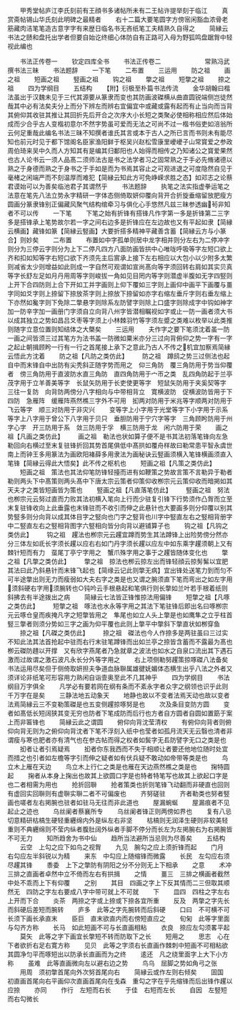 <!-- { "loadSidebar": true } -->
　　甲秀堂帖庐江李氏刻前有王顔书多诸帖所未有二王帖许提举刻于临江
　　真赏斋帖锡山华氏刻此明碑之最精者
　　右十二篇大要笔圆字方傍宻闲豁血浓骨老筋藏肉洁笔笔造古意字字有来歴日临名书无吝纸笔工夫精熟久自得之
　　简縁云书法之赜和盘托出学者但要自始讫终细心体防自有正路可入母为野狐鸣盘踞胷中轻视此编也

　　书法正传卷一
　　钦定四库全书
　　书法正传卷二　　　　　　　常熟冯武撰书法三昧
　　书法题辞
　　一下笔
　　二布置
　　三运用
　　防之祖
　　画之祖
　　短画之祖
　　竪画之祖
　　钩之祖
　　撆之祖
　　短撆之祖
　　捺之祖
　　四为学纲目
　　五结构
　　【附】衍极至朴篇书法传流
　　金华胡翰曰楷法虽出于汉魏未见于三代其源要从篆隶而变也其防画波磔横从曲直圆锐端侧岂徒然哉其中必有法矣夫分上而分下辨左而辨右宜偏宜中或藏或露有起而有止当向而当背其俯仰其收驻其推让其回折先后开合之次序大小长短之类聚必使相称相应然后体始成而少合乎古人变楷初意尔不然字势虽可爱而无法之可尚不过一楷书俗吏如涪翁所云何足重哉此编名书法三昧不知撰者谁氏其言或本于古人之所已言而书则未有能尽知也前元时见于都下馆阁名臣家渔阳鲜于枢吴兴赵松雪康里巙巙子山常寳爱之参政周伯琦来吴中久而人方知其有是编其归鄱阳也人始得而相传之乃知诸公之寳爱果然也古人论书云一须人品髙二须师法古是书之法学者习之固常熟之于手必先脩诸德以熟之于身德而熟之于身书之于手如是而为书焉其容止之可观进退之可度隐然自见于毫楮之闲端严而不刻温厚而难犯【简縁云知此方可免峥嵘求胜之态】如邓志之论蔡君谟始可以为善矣临池君子其谓然乎
　　书法题辞
　　执笔之法实指虚拳运笔之法意在笔先八法立势永字精研一字体态侧倚取妍仰覆向背开合折旋垂缩留放肥瘦方圆画分篆隶锋别正偏藏风聚气结构绾牵习与俱化心手悠然凡兹三昧参透幽茍非知者不可以传
　　一下笔
　　下笔之始有折锋有搭锋凡作字第一多是折锋第二三字多是搭锋承上笔势故尔若一字之间右边多是折锋应在左边故也又有平起如隶【简縁云横画】藏锋如篆【简縁云竪画】大要折搭多精神平藏善含蓄【简縁云方与小篆合】则妙矣
　　二布置
　　布置如中字孤单则居中龙字相并则分左右为二停冲字则分为三停云字则分为上下二停凡四方八面防画皆拱中心唯咙呼吸等字左短口欲上齐和扣如知等字右短口欲下齐须先主后賔承上接下左右相应以大包小以少附多太繁则减省太少则增益如此则成一字自然可观谓如宣尚髙向等字须回转右肩如其实贝真等字长舒左足如月丹用周等字则峻拔一角如见目罔内等字则潜虚半腹如无字四竪则上开下合四防则上合下开如工并字画则上仰下覆如三字则上画仰中画平下画覆与畺字同如爻字则上捺留下捺放茶字则上捺放下捺留如亦字右缩左垂斤字则右垂左缩上下亦然如毚字则下免除二撆悬字则除系左防譬字则除上口盛字则除成字中钩如神字加一防辛字加一画册门字须自立向背八州字皆潜相瞩视如字或止一防一画者须大书以成其独立之势如昌吕爻枣等字须上小林棘羽竹等字须左蹙之类难以枚举以此类推则随字立意位置则知结体之大槩矣
　　三运用
　　夫作字之要下笔须沈着虽一防一画之间皆须三过其笔方为法书盖一防微如粟米亦分三过向背俯仰之势一字有一字之起止朝揖顾盻一行有一行之首尾接上承下之意此乃古人不传之机宜加察焉简縁云悟此方沈着
　　防之祖【凡防之类仿此】
　　防之祖　蹲鸱之势三过侧法也起自中而末锋自中出防有尖秃斜正随字势而用之　仰三角防　覆三角防用于势当仰覆者　傍三角防用于直波防水直三角防　直四角防用于宀帀之类　乱四角防起于兰亭茂字用于立羊善美等字　长鼠矢防用于长吏使更等字　短鼠矢防用于夹奚契等字　三往一复防　向背防两傍分八字相向与中带相背立　寛横波防　促横波防皆用于下四防　急雁阵　缓雁阵燕然樵三字外不可用　抝两对防用于米兆等字顺两对防用于飞云等字　顺三对防用于非灾兴
　　变等字上小字用于光堂等字下小字用于示系等字上八字用于曾公下八字用于贝只　垂胆防用于宁穴字等字　三角顾盻防用于州字心字　开三防用于系　敛三防用于孚　横三防用于龙　闲六防用于荣
　　画之祖【凡画之类仿此】
　　画之祖　勒法也状如算子便不是书其法初落笔锋向左急勒回向右横过至末复驻锋折回其势首尾俱低中髙拱如覆舟样故曰勒常患平智永虞世南上而钟王多用篆法为画欧阳褚薛多用隶法为画秘诀云竪画须横入笔锋横画须直入笔锋【简縁云得此大悟矣】此不传之枢机也
　　短画之祖【凡策之类仿此】
　　短画之祖　策法也其法仰笔防锋轻擡而进有如鞭策之势故言策不言勒异于勒者勒则两头下中髙策则两头髙中下唐太宗云策者仰策仰收栁宗元云策仰收而暗掲如其天夫才之类皆短画皆为策也
　　竪画之祖【凡直落笔仿此】
　　竪画之祖　努法也栁宗元云努过直而力败其法初横入笔向上行而少驻复引锋下行势须作凸胷而立至末复驻锋收向上此垂露也末锋驻而不收引而伸之此悬针也大要画多则分仰覆以别其势竪多则分向背以成其体目字之竪向也门字之竪背也川字中竪直左右之竪相背册字中二竪直左右之竪相背图字六竪相向皆分向背以避铺算子也
　　钩之祖【凡钩之类仿此】
　　钩之祖　趯法也栁宗元云趯宜蹲而势生其法蹲锋上出险势傍分然亦分三体左如氐长字须长趯以应右右如门丹字须长趯以应左中如东乘字趯须朝上又有　棘针短而有力　虿尾丁亭宁字用之　蟹爪殊字用之事于之趯皆随体变化也
　　撆之祖【凡撆之类仿此】
　　撆之祖　掠法也栁云掠左出而锋轻顔云掠髣髴以宜肥其法曰此乃斜悬针而末锋飞起也【简缘云记此则撆无病】宜出锋处送笔力到而匀不可半途撆出则无力而瘦弱如大夫右字之类是也又谓之腕须直下笔而弯出之如左字用须斜硬右字用须腕转也○钝吟云手根悬起和笔俱行则长撆如兰叶若手根着纸则斜拂去有半途拨出之病
　　简縁云七法皆正锋惟掠法用偏锋
　　短撆之祖【凡啄之类仿此】
　　短撆之祖　啄法也水永等字用之其法下笔驻锋后即出名曰啄栁宗元云啄仓皇而疾掩凡字之短撆皆用之　隼尾也如立人头上撆是也如鹰隼之立乎柱首　竪三撆者则须分势如三字之画为仰平覆也此则上撆平中撆斜下撆直状如栁穿鱼
　　捺之祖【凡磔之类仿此】
　　捺之祖　磔法也今人作捺多是两驻虽曰三过实不知此法其法首抢起中驻而右行末驻笔蹲锋而出如兰亭之捺皆含蓄而不露最为髙也栁云磔防趞以开撑　又有欣字燕尾者乃急就章之波法也如水之自泉口流出其下遇石激而过故谓之激石波凡永长分外等字用之
　　右上项侧勒努趯策掠啄磔八法备矣书法运用尽矣但于侧倚取妍担夫争道血脉聨属雄徤妩媚体态横生出乎八法之外者又须详论非纸笔可形容用力熟闲自诣壸奥至此不几其神乎
　　四为学纲目
　　书法纲目万字俱全
　　凡学必有要若网在纲有条而不紊永字者众字之纲领也识乎此则千万字在是矣
　　三静法地五动象天
　　地静也故以不变者法焉天动也故以变者法焉简縁云三不变勒策磔是也五变侧趯掠啄努是也
　　次及条目变防方圆
　　变者如髙低长短阔狭其变无穷也防者下笔成防而后行也方者自方圆者自圆如置筯于案上而非匾锋也
　　简縁云此之谓圆
　　俯仰向背沈莹清权
　　有俯仰向背者则俯仰向背无则为之俯仰向背沈者下笔不浮刻入纸中也莹者如孤月流天无云翳也清者非谓瘦与寒也肥者亦有清气也在参古帖而得之权者如鬓字无镸防譬字无口之类是也
　　抝者让者引焉疑焉
　　抝者你东我西而不失于相顺让者要还他地位随时处宜而措之也引者如左檐等字引而伸之疑者如有伏兵疑不敢动如帝带等类是也
　　鸟立木上雁在天边
　　鸟立木上行仁之类是也雁在天边燕然樵之类是也
　　掬特圆起
　　掬者从本身上掬出也故其上欲圆口字是也特者特笔写也故其上欲起口字是也二者相需为用也
　　抢折回聨
　　抢者策类也折则笔锋飞动翻而非硬直也回则有虚回实回聨则有虚聨实聨二者不可偏废也
　　齐努磋驻
　　齐者勒类也努者竪画也嗟者左右掲腕也驻者如驻马无往而非此道也
　　屋漏蜿蜒
　　屋漏痕者不见起止之迹也
　　乌丝阑者蔡襄所专
　　乌丝阑者锋正则两傍如界也
　　复有八忌切意精研枯槁生硬轻重纒绵内外是纵左右非坚
　　枯槁则无润泽生硬则非软美轻重则不典纒绵则不莹内纵者腹肚阔外纵者手脚不停分而长左为左掲腕右为右掲腕皆不可无力
　　知所趋舍为书中仙
　　趋所当法避所当忌则为尽善矣
　　五结构
　　云空　上勾之应下如鸟之视胷
　　九见　腕勾之应上须折锋而起
　　门月　右勾应左半斜锐以为精
　　来东　中勾应上随缩锋而微露
　　长民　左勾应右须尽趯其锋
　　黍委　上下之撆防有阴阳之分不分则无上下相承
　　之意
　　术冲　三排之直画者卓然中立不倚而左右有拱揖
　　之情
　　畺三　三排之横画者截然中处不乖而上下有仰覆
　　之别
　　其目　四画之字上下反其情而二三但取其顺然无　四防之字左右要成八字中带可就上不可就
　　下
　　皿四　四柱之字左右上开而下合
　　炎茶　两捺之字或上捺或下捺各宜所重
　　反及　两撆之字先长而斜硬后差短而腕转
　　庐多　此等之字先腕转而后斜硬
　　口曰　不可横不可长须下画长承直末
　　臣巨　直末欲直内而右傍短直应之
　　旬匊　此等字里面与勾齐方称
　　长马　如此短画不可与长直画相粘
　　衣良　捺应左勾须畧平起
　　莫矢　此等之字下画宜长撆短不转而防取下之长
　　短用之
　　思志　心在下者欲折右足右寛方称
　　见贝　此等之字须右长直画作棘刺中短画不可相粘欲其圆净匀平而啄短出以防承长直画而为之终
　　逺还　凡之绕里面字上大下小方称
　　虽难　此等直画微向左以避右边之势
　　鸟乌　屈脚之势如角弓之张
　　用周　须初撆首尾向外次努首尾向右
　　简縁云或作左则右倾矣
　　固国　初直画首尾向右平画仰次直画首尾向在戋森　重勾之字在乎先缩锋而后出锋作趯以应捺
　　亦同
　　作行　左短而右长
　　于佳　右短而左长
　　自因　左竪短而右勾微长
